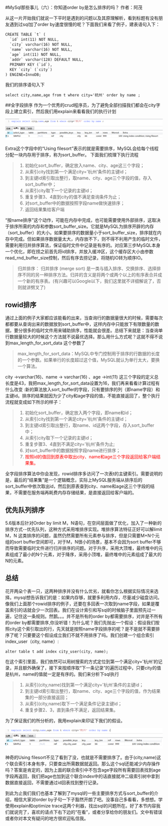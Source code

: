 #MySql那些事儿（六）：你知道order by是怎么排序的吗？
作者：阿茂

从这一片开始我们就说一下平时是遇到的问题以及其原理解析，看到标题有没有朋友遇到过sql加了order by速度很慢的呢？下面我们来看了例子，建表语句入下：
```mysql
CREATE TABLE `t` (
  `id` int(11) NOT NULL,
  `city` varchar(16) NOT NULL,
  `name` varchar(16) NOT NULL,
  `age` int(11) NOT NULL,
  `addr` varchar(128) DEFAULT NULL,
  PRIMARY KEY (`id`),
  KEY `city` (`city`)
) ENGINE=InnoDB;
```
我们的排序语句入下
```mysql
select city,name,age from t where city='杭州' order by name ;
```
##全字段排序
作为一个优秀的crud程序员，为了避免全部扫描我们都会在city字段上建立索引，然后我们用explain来看看我们的执行计划

 ![](../resource/order%20by.png)
 
 Extra这个字段中的“Using filesort”表示的就是需要排序，MySQL会给每个线程分配一块内存用于排序，称为sort_buffer。
 下面我们梳理下执行流程
 > 1. 初始化sort_buffer，确定放入name、city、age这三个字段；
 > 2. 从索引city找到第一个满足city='杭州’条件的主键id；
 > 3. 到主键id索引取出整行，取name、city、age三个字段的值，存入sort_buffer中；
 > 4. 从索引city取下一个记录的主键id；
 > 5. 重复步骤3、4直到city的值不满足查询条件为止；
 > 6. 对sort_buffer中的数据按照字段name做快速排序；
 > 7. 返回结果集给客户端
 
“按name排序”这个动作，可能在内存中完成，也可能需要使用外部排序，这取决于排序所需的内存和参数sort_buffer_size。它就是MySQL为排序开辟的内存（sort_buffer）的大小。如果要排序的数据量小于sort_buffer_size，排序就在内存中完成。但如果排序数据量太大，内存放不下，则不得不利用产生的临时文件，需要利用归并排序算法，保证临时文件中记录是有序的。对应第三步MySQL本身一个优化，即在捞之前首先将id排序，并放入缓冲区，这个缓存区大小由参数read_rnd_buffer_size控制，然后有序去捞记录，将随机IO转为顺序IO。
>归并排序：
>归并排序 (merge sort) 是一类与插入排序、交换排序、选择排序不同的另一种排序方法。归并的含义是将两个或两个以上的有序表合并成一个新的有序表。(有兴趣可以Google以下，我们这里就不详细解说了，否则就讲劈叉了)

## rowid排序
通过上面的例子大家都应该能看的出来，当查询行的数据量很大的时候，需要每次都都要从查询出来的数据放到sort_buffer中，这样内存中只能放下有限数量的数据，要分很多的临时文件用来辅助排序，性能就会很差。总结下来就是：当查询单行数据量较大的时候这个方法就不说最优选择。那么用什么方式呢？这就不得不说到max_length_for_sort_data 这个参数了
>max_length_for_sort_data：MySQL中专门控制用于排序的行数据的长度的一个参数。如果单行的长度超过这个值，MySQL就认为单行太大，要换一个算法。

city ->varchar(16)、name -> varchar(16) 、age ->int(11) 这三个字段的定义总长度是43，我把max_length_for_sort_data设置为16，我们再来看看计算过程有什么改变 :新的算法放入sort_buffer的字段，只有要排序的列（即name字段）和主键id。排序的结果就因为少了city和age字段的值，不能直接返回了，整个执行流程就变成如下所示的样子：
> 1. 初始化sort_buffer，确定放入两个字段，即name和id；
> 2. 从索引city找到第一个满足city='杭州’条件的主键id；
> 3. 到主键id索引取出整行，取name、id这两个字段，存入sort_buffer中；
> 4. 从索引city取下一个记录的主键id；
> 5. 重复步骤3、4直到不满足city='杭州’条件为止;
> 6. 对sort_buffer中的数据按照字段name进行排序；
> 7. <font color=#FF0000 > 按照id的值回到原表中取出city、name和age三个字段返回给客户端结果集。</font>

全字段排序算法中你会发现，rowid排序多访问了一次表t的主键索引。需要说明的是，最后的“结果集”是一个逻辑概念，实际上MySQL服务端从排序后的sort_buffer中依次取出id，然后到原表查到city、name和age这三个字段的结果，不需要在服务端再耗费内存存储结果，是直接返回给客户端的。
## 优先队列排序
5.6版本后针对Order by limit M，N语句，在空间层面做了优化，加入了一种新的排序方式--优先队列，这种方式采用堆排序实现。堆排序算法特征正好可以解limit M，N 这类排序的问题，虽然仍然需要所有元素参与排序，但是只需要M+N个元组的sort buffer空间即可，对于M，N很小的场景，基本不会因为sort buffer不够而导致需要临时文件进行归并排序的问题。对于升序，采用大顶堆，最终堆中的元素组成了最小的N个元素，对于降序，采用小顶堆，最终堆中的元素组成了最大的N的元素。
## 总结
花开两朵个表一只，这两种排序并没有什么优劣，就看你怎么根据实际情况来选择。mysql想告诉我们的是：如果内存够，就要多利用内存，尽量减少磁盘访问。像我们上面那个rowid排序的例子，还要在多回表一次取到name字段，如果是覆盖索引的话就会少一次回表。我们在设计索引和写sql的时候脑子里面预先过一遍，记住这一条规则。然鹅。。。并不是所有的order by都需要排序，对并是不所有的order by都需要排序,你没听错！为什么呢？我们先抛出一个假设：假设我们按照city这个索引取出的行，先天就是按照name字段排序的呢？是不是就不需要排序了呢？只要要这个假设成立我们不就不用排序了吗。我们创建一个组合索引index_user（city, name）:
```mysql
alter table t add index city_user(city, name);
```
在这个索引里面，我们依然可以用树搜索的方式定位到第一个满足city='杭州’的记录，并且额外确保了，接下来按顺序取“下一条记录”的遍历过程中，只要city的值是杭州，name的值就一定是有序的。我们来分析下sql执行
> 1. 从索引(city,name)找到第一个满足city='杭州’条件的主键id；
> 2. 到主键id索引取出整行，取name、city、age三个字段的值，作为结果集的一部分直接返回；
> 3. 从索引(city,name)取下一个满足条件记录主键id；
> 4. 重复步骤2、3，直到条件不满足，返回结果集。

为了保证我们的所分析的，我用explain来印证下我们的假设。

![](../resource/组合索引orderBy.png)

神奇的Using filesort不见了看到了没，也就是不需要排序了。由于(city,name)这个联合索引本身有序，只要查出所需数据就返回。那么这个sql还能减少内存操作吗？答案是肯定的，因为上面的联合索引中不包含age字段所有需要回表找到age字段再返回，我们把age也加到这个联合index中的话直接就冲二级索引树中拿到数据直接返回，不需要通过id回表找到整行记录。

到此为止我们我们也基本了解到了mysql的一些主要排序方式与sort_buffer的介绍，相信大家对order by子句一下子豁然开朗了吧。没事自己多看看，多想想。学使用explain和optimize trace这两个利器，找出sql的问题所在。好了本节内容我们就说完了，喜欢的请点下右下边的“在看”，或者分享给你的朋友们。文中有错误或者你对本文有疑问的地方很欢迎私信我。